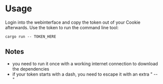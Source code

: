# Usage

Login into the webinterface and copy the token out of your Cookie afterwards. Use the token to run the command line tool:

```
cargo run -- TOKEN_HERE
```

## Notes

- you need to run it once with a working internet connection to download the dependencies
- if your token starts with a dash, you need to escape it with an extra " -- "